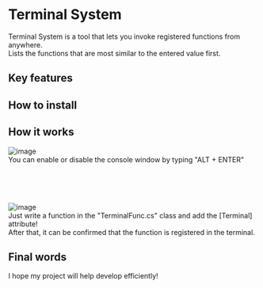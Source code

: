 # Terminal System

Terminal System is a tool that lets you invoke registered functions from anywhere.<br/>
Lists the functions that are most similar to the entered value first.

## Key features

## How to install

## How it works


![image](https://github.com/jacobjea/Terminal/assets/89589209/13f74ce7-6b18-4ca3-a9fc-92cb9764a66f)
<br/>
You can enable or disable the console window by typing "ALT + ENTER"

<br/>
<br/>
<br/>

![image](https://github.com/jacobjea/Terminal/assets/89589209/3042852f-a6d4-4e3a-b22f-4965686a3e6f)
<br/>Just write a function in the "TerminalFunc.cs" class and add the [Terminal] attribute!
<br/>After that, it can be confirmed that the function is registered in the terminal.



## Final words

I hope my project will help develop efficiently!

